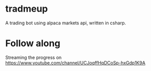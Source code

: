 # tradmeup
A trading bot using alpaca markets api, written in csharp.

# Follow along
Streaming the progress on https://www.youtube.com/channel/UCJoqffHqDCoSp-hxGdp1K9A
